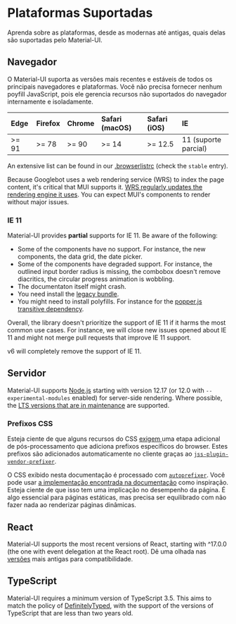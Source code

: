 # Plataformas Suportadas

<p class="description">Aprenda sobre as plataformas, desde as modernas até antigas, quais delas são suportadas pelo Material-UI.</p>

## Navegador

O Material-UI suporta as versões mais recentes e estáveis de todos os principais navegadores e plataformas. Você não precisa fornecer nenhum poyfill JavaScript, pois ele gerencia recursos não suportados do navegador internamente e isoladamente.

<!-- #stable-snapshot -->

| Edge  | Firefox | Chrome | Safari (macOS) | Safari (iOS) | IE                   |
|:----- |:------- |:------ |:-------------- |:------------ |:-------------------- |
| >= 91 | >= 78   | >= 90  | >= 14          | >= 12.5      | 11 (suporte parcial) |

<!-- #default-branch-switch -->

An extensive list can be found in our [.browserlistrc](https://github.com/mui/material-ui/blob/HEAD/.browserslistrc#L12-L27) (check the `stable` entry).

Because Googlebot uses a web rendering service (WRS) to index the page content, it's critical that MUI supports it. [WRS regularly updates the rendering engine it uses](https://webmasters.googleblog.com/2019/05/the-new-evergreen-googlebot.html). You can expect MUI's components to render without major issues.

### IE 11

Material-UI provides **partial** supports for IE 11. Be aware of the following:

- Some of the components have no support. For instance, the new components, the data grid, the date picker.
- Some of the components have degraded support. For instance, the outlined input border radius is missing, the combobox doesn't remove diacritics, the circular progress animation is wobbling.
- The documentaton itself might crash.
- You need install the [legacy bundle](/material-ui/guides/minimizing-bundle-size/#legacy-bundle).
- You might need to install polyfills. For instance for the [popper.js transitive dependency](https://popper.js.org/docs/v2/browser-support/#ie11).

Overall, the library doesn't prioritize the support of IE 11 if it harms the most common use cases. For instance, we will close new issues opened about IE 11 and might not merge pull requests that improve IE 11 support.

v6 will completely remove the support of IE 11.

## Servidor

<!-- #stable-snapshot -->

Material-UI supports [Node.js](https://github.com/nodejs/node) starting with version 12.17 (or 12.0 with `--experimental-modules` enabled) for server-side rendering. Where possible, the [LTS versions that are in maintenance](https://github.com/nodejs/Release#release-schedule) are supported.

### Prefixos CSS

Esteja ciente de que alguns recursos do CSS [ exigem ](https://github.com/cssinjs/jss/issues/279) uma etapa adicional de pós-processamento que adiciona prefixos específicos do browser. Estes prefixos são adicionados automaticamente no cliente graças ao [`jss-plugin-vendor-prefixer`](https://www.npmjs.com/package/jss-plugin-vendor-prefixer).

O CSS exibido nesta documentação é processado com [`autoprefixer`](https://www.npmjs.com/package/autoprefixer). Você pode usar [a implementação encontrada na documentação](https://github.com/mui/material-ui/blob/47aa5aeaec1d4ac2c08fd0e84277d6b91e497557/pages/_document.js#L123) como inspiração. Esteja ciente de que isso tem uma implicação no desempenho da página. É algo essencial para páginas estáticas, mas precisa ser equilibrado com não fazer nada ao renderizar páginas dinâmicas.

## React

<!-- #react-peer-version -->

Material-UI supports the most recent versions of React, starting with ^17.0.0 (the one with event delegation at the React root). Dê uma olhada nas [versões](https://mui.com/versions/) mais antigas para compatibilidade.

## TypeScript

Material-UI requires a minimum version of TypeScript 3.5. This aims to match the policy of [DefinitelyTyped](https://github.com/DefinitelyTyped/DefinitelyTyped), with the support of the versions of TypeScript that are less than two years old.
